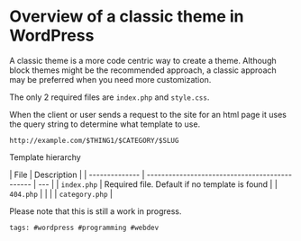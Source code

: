 # Overview of a classic theme in WordPress

A classic theme is a more code centric way to create a theme. Although
block themes might be the recommended approach, a classic approach may
be preferred when you need more customization.

The only 2 required files are `index.php` and `style.css`.

When the client or user sends a request to the site for an html page it
uses the query string to determine what template to use.

```
http://example.com/$THING1/$CATEGORY/$SLUG
```

Template hierarchy

| File           | Description                                    |
| -------------- | ---------------------------------------------- | --- |
| `index.php`    | Required file. Default if no template is found |
| `404.php`      |                                                |     |
| `category.php` |

Please note that this is still a work in progress.

    tags: #wordpress #programming #webdev
